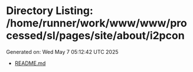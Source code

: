 # Directory Listing: /home/runner/work/www/www/processed/sl/pages/site/about/i2pcon
Generated on: Wed May  7 05:12:42 UTC 2025

- [README.md](README.md)
